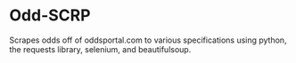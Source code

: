 # Odd-SCRP
Scrapes odds off of oddsportal.com to various specifications using python, the requests library, selenium, and beautifulsoup.
